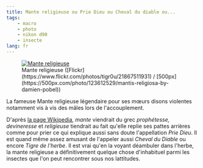 ```yaml
---
title: Mante religieuse ou Prie Dieu ou Cheval du diable ou...
tags:
    - macro
    - photo
    - nikon d90
    - insecte
lang: fr
---
```


<figure class="object-center">
    <a href="/images/mante-religieuse.jpg"><img src="/images/660x/mante-religieuse.jpg" alt="Mante religieuse"></a>
    <figcaption>
    Mante religieuse
    ([Flickr](https://www.flickr.com/photos/tigr0u/21867511931) /
    [500px](https://500px.com/photo/123612529/mantis-religiosa-by-damien-pobel))
    </figcaption>
</figure>

La fameuse Mante religieuse légendaire pour ses mœurs disons violentes notamment
vis à vis des mâles lors de l'accouplement.

D'après [la page Wikipedia](https://fr.wikipedia.org/wiki/Mante_religieuse),
*mante* viendrait du grec *prophétesse, devineresse* et *religieuse* tiendrait
au fait qu'elle replie ses pattes arrières comme pour prier ce qui explique
aussi sans doute l'appellation *Prie Dieu*. Il est quand même assez amusant de
l'appeler aussi *Cheval du Diable* ou encore *Tigre de l'herbe*. Il est vrai qu'en
la voyant déambuler dans l'herbe, la mante religieuse a définitivement quelque
chose d'inhabituel parmi les insectes que l'on peut rencontrer sous nos lattitudes.
